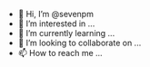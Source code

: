 - 👋 Hi, I’m @sevenpm
- 👀 I’m interested in ...
- 🌱 I’m currently learning ...
- 💞️ I’m looking to collaborate on ...
- 📫 How to reach me ...

<!---
sevenpm/sevenpm is a ✨ special ✨ repository because its `README.md` (this file) appears on your GitHub profile.
You can click the Preview link to take a look at your changes.
--->
